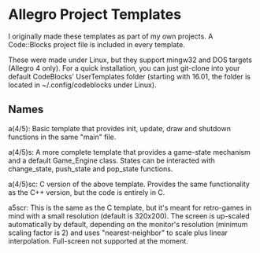 # Allegro Project Templates
I originally made these templates as part of my own projects. A Code::Blocks project file is included in every template.

These were made under Linux, but they support mingw32 and DOS targets (Allegro 4 only). For a quick installation, you can just git-clone into your default CodeBlocks' UserTemplates folder (starting with 16.01, the folder is located in ~/.config/codeblocks under Linux).

## Names

a(4/5): Basic template that provides init, update, draw and shutdown functions in the same "main" file.

a(4/5)s: A more complete template that provides a game-state mechanism and a default Game_Engine class. States can be   interacted with change_state, push_state and pop_state functions.

a(4/5)sc: C version of the above template. Provides the same functionality as the C++ version, but the code is entirely in C.

a5scr: This is the same as the C template, but it's meant for retro-games in mind with a small resolution (default is 320x200). The screen is up-scaled automatically by default, depending on the monitor's resolution (minimum scaling factor is 2) and uses "nearest-neighbor" to scale plus linear interpolation. Full-screen not supported at the moment.